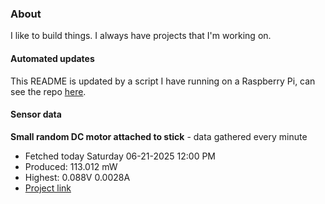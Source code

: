 ### About
I like to build things. I always have projects that I'm working on.

#### Automated updates
This README is updated by a script I have running on a Raspberry Pi, can see the repo [here](https://github.com/jdc-cunningham/raspi-git-repo-updater).

#### Sensor data


**Small random DC motor attached to stick** - data gathered every minute
- Fetched today Saturday 06-21-2025 12:00 PM
- Produced: 113.012 mW
- Highest: 0.088V 0.0028A
- [Project link](https://github.com/jdc-cunningham/turbine-raspi)